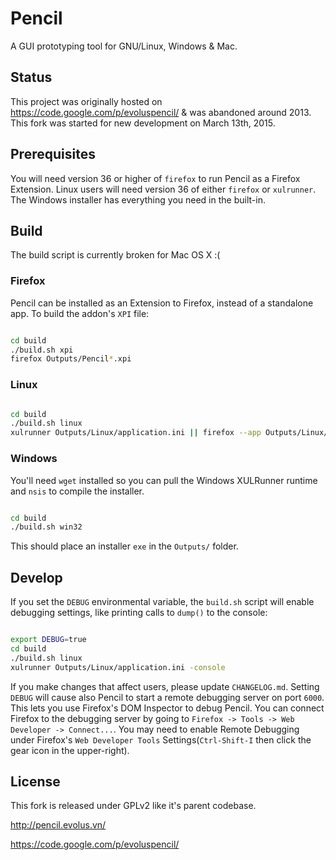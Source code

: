 # Pencil

A GUI prototyping tool for GNU/Linux, Windows & Mac.


## Status

This project was originally hosted on https://code.google.com/p/evoluspencil/ &
was abandoned around 2013. This fork was started for new development on March
13th, 2015.


## Prerequisites

You will need version 36 or higher of `firefox` to run Pencil as a Firefox
Extension. Linux users will need version 36 of either `firefox` or `xulrunner`.
The Windows installer has everything you need in the built-in.


## Build

The build script is currently broken for Mac OS X :(

### Firefox

Pencil can be installed as an Extension to Firefox, instead of a standalone
app. To build the addon's `XPI` file:
```bash

cd build
./build.sh xpi
firefox Outputs/Pencil*.xpi
```

### Linux
```bash

cd build
./build.sh linux
xulrunner Outputs/Linux/application.ini || firefox --app Outputs/Linux/application.ini --no-remote

```

### Windows

You'll need `wget` installed so you can pull the Windows XULRunner runtime and
`nsis` to compile the installer.

```bash

cd build
./build.sh win32
```

This should place an installer `exe` in the `Outputs/` folder.


## Develop

If you set the `DEBUG` environmental variable, the `build.sh` script will
enable debugging settings, like printing calls to `dump()` to the console:
```bash

export DEBUG=true
cd build
./build.sh linux
xulrunner Outputs/Linux/application.ini -console

```

If you make changes that affect users, please update `CHANGELOG.md`.
Setting `DEBUG` will cause also Pencil to start a remote debugging server on
port `6000`. This lets you use Firefox's DOM Inspector to debug Pencil. You can
connect Firefox to the debugging server by going to `Firefox -> Tools -> Web
Developer -> Connect...`. You may need to enable Remote Debugging under
Firefox's `Web Developer Tools` Settings(`Ctrl-Shift-I` then click the gear
icon in the upper-right).


## License

This fork is released under GPLv2 like it's parent codebase.

http://pencil.evolus.vn/

https://code.google.com/p/evoluspencil/
